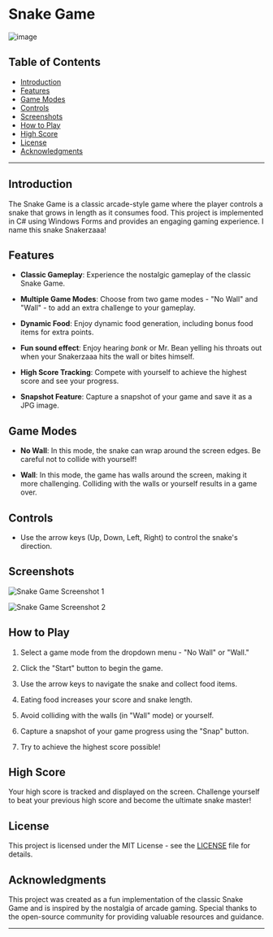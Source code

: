 # Snake Game

![image](https://github.com/KhangMBui/SnakeGame/assets/114207962/b9c62433-02c1-4960-b461-f031a5471210)


## Table of Contents

- [Introduction](#introduction)
- [Features](#features)
- [Game Modes](#game-modes)
- [Controls](#controls)
- [Screenshots](#screenshots)
- [How to Play](#how-to-play)
- [High Score](#high-score)
- [License](#license)
- [Acknowledgments](#acknowledgments)

---

## Introduction

The Snake Game is a classic arcade-style game where the player controls a snake that grows in length as it consumes food. This project is implemented in C# using Windows Forms and provides an engaging gaming experience.
I name this snake Snakerzaaa!

## Features

- **Classic Gameplay**: Experience the nostalgic gameplay of the classic Snake Game.

- **Multiple Game Modes**: Choose from two game modes - "No Wall" and "Wall" - to add an extra challenge to your gameplay.

- **Dynamic Food**: Enjoy dynamic food generation, including bonus food items for extra points.

- **Fun sound effect**: Enjoy hearing *bonk*  or Mr. Bean yelling his throats out when your Snakerzaaa hits the wall or bites himself.

- **High Score Tracking**: Compete with yourself to achieve the highest score and see your progress.

- **Snapshot Feature**: Capture a snapshot of your game and save it as a JPG image.

## Game Modes

- **No Wall**: In this mode, the snake can wrap around the screen edges. Be careful not to collide with yourself!

- **Wall**: In this mode, the game has walls around the screen, making it more challenging. Colliding with the walls or yourself results in a game over.

## Controls

- Use the arrow keys (Up, Down, Left, Right) to control the snake's direction.

## Screenshots

![Snake Game Screenshot 1](screenshot1.png)

![Snake Game Screenshot 2](screenshot2.png)

## How to Play

1. Select a game mode from the dropdown menu - "No Wall" or "Wall."

2. Click the "Start" button to begin the game.

3. Use the arrow keys to navigate the snake and collect food items.

4. Eating food increases your score and snake length.

5. Avoid colliding with the walls (in "Wall" mode) or yourself.

6. Capture a snapshot of your game progress using the "Snap" button.

7. Try to achieve the highest score possible!

## High Score

Your high score is tracked and displayed on the screen. Challenge yourself to beat your previous high score and become the ultimate snake master!

## License

This project is licensed under the MIT License - see the [LICENSE](LICENSE) file for details.

## Acknowledgments

This project was created as a fun implementation of the classic Snake Game and is inspired by the nostalgia of arcade gaming. Special thanks to the open-source community for providing valuable resources and guidance.

---

